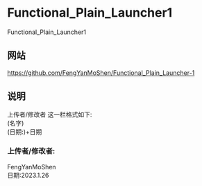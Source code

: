 # Functional_Plain_Launcher1

Functional_Plain_Launcher1


## 网站
https://github.com/FengYanMoShen/Functional_Plain_Launcher-1

## 说明
上传者/修改者 这一栏格式如下:  
(名字)  
(日期:)+日期
  
  
### 上传者/修改者:

FengYanMoShen  
日期:2023.1.26

